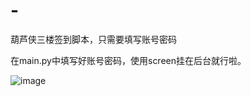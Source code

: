 # -
葫芦侠三楼签到脚本，只需要填写账号密码

在main.py中填写好账号密码，使用screen挂在后台就行啦。

![image](https://user-images.githubusercontent.com/83952182/178151810-49f40596-696f-4dd3-ba1f-8cbd90228010.png)
